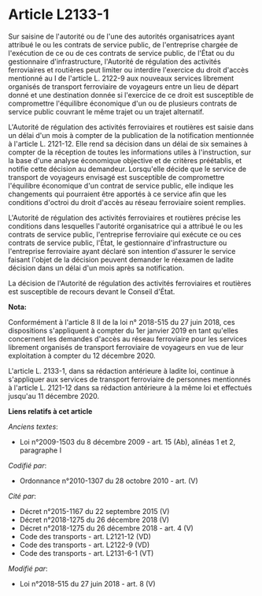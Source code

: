# Article L2133-1

Sur saisine de l'autorité ou de l'une des autorités organisatrices ayant attribué le ou les contrats de service public, de
l'entreprise chargée de l'exécution de ce ou de ces contrats de service public, de l'État ou du gestionnaire
d'infrastructure, l'Autorité de régulation des activités ferroviaires et routières peut limiter ou interdire l'exercice du
droit d'accès mentionné au I de l'article L. 2122-9 aux nouveaux services librement organisés de transport ferroviaire de
voyageurs entre un lieu de départ donné et une destination donnée si l'exercice de ce droit est susceptible de compromettre
l'équilibre économique d'un ou de plusieurs contrats de service public couvrant le même trajet ou un trajet alternatif. 

L'Autorité de régulation des activités ferroviaires et routières est saisie dans un délai d'un mois à compter de la
publication de la notification mentionnée à l'article L. 2121-12. Elle rend sa décision dans un délai de six semaines à
compter de la réception de toutes les informations utiles à l'instruction, sur la base d'une analyse économique objective et
de critères préétablis, et notifie cette décision au demandeur. Lorsqu'elle décide que le service de transport de voyageurs
envisagé est susceptible de compromettre l'équilibre économique d'un contrat de service public, elle indique les changements
qui pourraient être apportés à ce service afin que les conditions d'octroi du droit d'accès au réseau ferroviaire soient
remplies. 

L'Autorité de régulation des activités ferroviaires et routières précise les conditions dans lesquelles l'autorité
organisatrice qui a attribué le ou les contrats de service public, l'entreprise ferroviaire qui exécute ce ou ces contrats de
service public, l'État, le gestionnaire d'infrastructure ou l'entreprise ferroviaire ayant déclaré son intention d'assurer le
service faisant l'objet de la décision peuvent demander le réexamen de ladite décision dans un délai d'un mois après sa
notification. 

La décision de l'Autorité de régulation des activités ferroviaires et routières est susceptible de recours devant le Conseil
d'État.

**Nota:**

Conformément à l'article 8 II de la loi n° 2018-515 du 27 juin 2018, ces dispositions s'appliquent à compter du 1er janvier
2019 en tant qu'elles concernent les demandes d'accès au réseau ferroviaire pour les services librement organisés de
transport ferroviaire de voyageurs en vue de leur exploitation à compter du 12 décembre 2020.

L'article L. 2133-1, dans sa rédaction antérieure à ladite loi, continue à s'appliquer aux services de transport ferroviaire
de personnes mentionnés à l'article L. 2121-12 dans sa rédaction antérieure à la même loi et effectués jusqu'au 11 décembre
2020.

**Liens relatifs à cet article**

_Anciens textes_:

  - Loi n°2009-1503 du 8 décembre 2009 - art. 15 (Ab), alinéas 1 et 2, paragraphe I

_Codifié par_:

  - Ordonnance n°2010-1307 du 28 octobre 2010 - art. (V)

_Cité par_:

  - Décret n°2015-1167 du 22 septembre 2015 (V)
  - Décret n°2018-1275 du 26 décembre 2018 (V)
  - Décret n°2018-1275 du 26 décembre 2018 - art. 4 (V)
  - Code des transports - art. L2121-12 (VD)
  - Code des transports - art. L2122-9 (VD)
  - Code des transports - art. L2131-6-1 (VT)

_Modifié par_:

  - Loi n°2018-515 du 27 juin 2018 - art. 8 (V)
